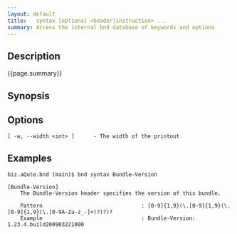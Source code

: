 ```yaml
---
layout: default
title:   syntax [options] <header|instruction> ...
summary: Access the internal bnd database of keywords and options 
---
```


## Description

{{page.summary}}

## Synopsis

## Options

	[ -w, --width <int> ]      - The width of the printout

## Examples

	biz.aQute.bnd (main)$ bnd syntax Bundle-Version
		
	[Bundle-Version]
		The Bundle-Version header specifies the version of this bundle.

		Pattern                               : [0-9]{1,9}(\.[0-9]{1,9}(\.[0-9]{1,9}(\.[0-9A-Za-z_-]+)?)?)?
		Example                               : Bundle-Version: 1.23.4.build200903221000


